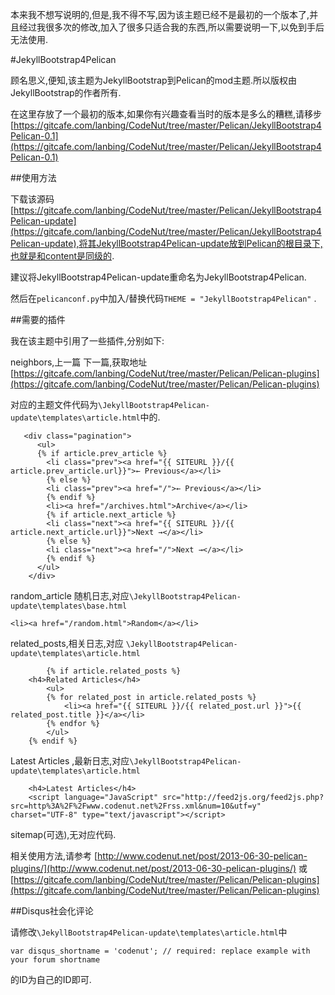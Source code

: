 本来我不想写说明的,但是,我不得不写,因为该主题已经不是最初的一个版本了,并且经过我很多次的修改,加入了很多只适合我的东西,所以需要说明一下,以免到手后无法使用.

#JekyllBootstrap4Pelican

顾名思义,便知,该主题为JekyllBootstrap到Pelican的mod主题.所以版权由JekyllBootstrap的作者所有.

在这里存放了一个最初的版本,如果你有兴趣查看当时的版本是多么的糟糕,请移步[https://gitcafe.com/lanbing/CodeNut/tree/master/Pelican/JekyllBootstrap4Pelican-0.1](https://gitcafe.com/lanbing/CodeNut/tree/master/Pelican/JekyllBootstrap4Pelican-0.1)

##使用方法

下载该源码[https://gitcafe.com/lanbing/CodeNut/tree/master/Pelican/JekyllBootstrap4Pelican-update](https://gitcafe.com/lanbing/CodeNut/tree/master/Pelican/JekyllBootstrap4Pelican-update),将其JekyllBootstrap4Pelican-update放到Pelican的根目录下,也就是和content是同级的.

建议将JekyllBootstrap4Pelican-update重命名为JekyllBootstrap4Pelican.

然后在`pelicanconf.py`中加入/替换代码`THEME = "JekyllBootstrap4Pelican"` .

##需要的插件

我在该主题中引用了一些插件,分别如下:

neighbors,上一篇 下一篇,获取地址 [https://gitcafe.com/lanbing/CodeNut/tree/master/Pelican/Pelican-plugins](https://gitcafe.com/lanbing/CodeNut/tree/master/Pelican/Pelican-plugins)

对应的主题文件代码为`\JekyllBootstrap4Pelican-update\templates\article.html`中的.

```
   <div class="pagination">
      <ul>
	  {% if article.prev_article %}
        <li class="prev"><a href="{{ SITEURL }}/{{ article.prev_article.url}}">← Previous</a></li>
		{% else %}
        <li class="prev"><a href="/">← Previous</a></li>
		{% endif %}
        <li><a href="/archives.html">Archive</a></li>
		{% if article.next_article %}
        <li class="next"><a href="{{ SITEURL }}/{{ article.next_article.url}}">Next →</a></li>
		{% else %}
        <li class="next"><a href="/">Next →</a></li>
		{% endif %}
      </ul>
    </div>
```

random_article 随机日志,对应`\JekyllBootstrap4Pelican-update\templates\base.html`

    <li><a href="/random.html">Random</a></li>

related_posts,相关日志,对应 `\JekyllBootstrap4Pelican-update\templates\article.html`

```
	    {% if article.related_posts %}
	<h4>Related Articles</h4>
        <ul>
        {% for related_post in article.related_posts %}
            <li><a href="{{ SITEURL }}/{{ related_post.url }}">{{ related_post.title }}</a></li>
        {% endfor %}
        </ul>
    {% endif %}	
```

Latest Articles ,最新日志,对应`\JekyllBootstrap4Pelican-update\templates\article.html`

```
	<h4>Latest Articles</h4>
	<script language="JavaScript" src="http://feed2js.org/feed2js.php?src=http%3A%2F%2Fwww.codenut.net%2Frss.xml&num=10&utf=y"  charset="UTF-8" type="text/javascript"></script>
```

sitemap(可选),无对应代码.

相关使用方法,请参考 [http://www.codenut.net/post/2013-06-30-pelican-plugins/](http://www.codenut.net/post/2013-06-30-pelican-plugins/) 或 [https://gitcafe.com/lanbing/CodeNut/tree/master/Pelican/Pelican-plugins](https://gitcafe.com/lanbing/CodeNut/tree/master/Pelican/Pelican-plugins)

##Disqus社会化评论

请修改`\JekyllBootstrap4Pelican-update\templates\article.html`中

    var disqus_shortname = 'codenut'; // required: replace example with your forum shortname

的ID为自己的ID即可.
